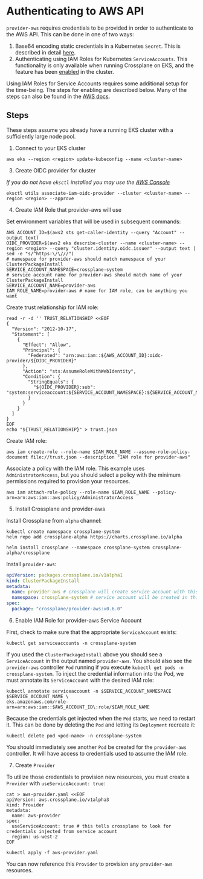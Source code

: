 # Authenticating to AWS API

`provider-aws` requires credentials to be provided in order to authenticate to the
AWS API. This can be done in one of two ways:

1. Base64 encoding static credentials in a Kubernetes `Secret`. This is
   described in detail
   [here](https://crossplane.io/docs/v0.8/cloud-providers/aws/aws-provider.html).
2. Authenticating using IAM Roles for Kubernetes `ServiceAccounts`. This
   functionality is only available when running Crossplane on EKS, and the
   feature has been
   [enabled](https://docs.aws.amazon.com/eks/latest/userguide/iam-roles-for-service-accounts.html)
   in the cluster.

Using IAM Roles for Service Accounts requires some additional setup for the
time-being. The steps for enabling are described below. Many of the steps can
also be found in the [AWS
docs](https://docs.aws.amazon.com/eks/latest/userguide/enable-iam-roles-for-service-accounts.html).

## Steps

These steps assume you already have a running EKS cluster with a sufficiently
large node pool.

1. Connect to your EKS cluster

```
aws eks --region <region> update-kubeconfig --name <cluster-name>
```

3. Create OIDC provider for cluster

*If you do not have `eksctl` installed you may use the [AWS
Console](https://docs.aws.amazon.com/eks/latest/userguide/enable-iam-roles-for-service-accounts.html)*

```
eksctl utils associate-iam-oidc-provider --cluster <cluster-name> --region <region> --approve
```

4. Create IAM Role that provider-aws will use

Set environment variables that will be used in subsequent commands:

```
AWS_ACCOUNT_ID=$(aws2 sts get-caller-identity --query "Account" --output text)
OIDC_PROVIDER=$(aws2 eks describe-cluster --name <cluster-name> --region <region> --query "cluster.identity.oidc.issuer" --output text | sed -e "s/^https:\/\///")
# namespace for provider-aws should match namespace of your ClusterPackageInstall
SERVICE_ACCOUNT_NAMESPACE=crossplane-system
# service account name for provider-aws should match name of your ClusterPackageInstall
SERVICE_ACCOUNT_NAME=provider-aws
IAM_ROLE_NAME=provider-aws # name for IAM role, can be anything you want
```

Create trust relationship for IAM role:

```
read -r -d '' TRUST_RELATIONSHIP <<EOF
{
  "Version": "2012-10-17",
  "Statement": [
    {
      "Effect": "Allow",
      "Principal": {
        "Federated": "arn:aws:iam::${AWS_ACCOUNT_ID}:oidc-provider/${OIDC_PROVIDER}"
      },
      "Action": "sts:AssumeRoleWithWebIdentity",
      "Condition": {
        "StringEquals": {
          "${OIDC_PROVIDER}:sub": "system:serviceaccount:${SERVICE_ACCOUNT_NAMESPACE}:${SERVICE_ACCOUNT_NAME}"
        }
      }
    }
  ]
}
EOF
echo "${TRUST_RELATIONSHIP}" > trust.json
```

Create IAM role:

```
aws iam create-role --role-name $IAM_ROLE_NAME --assume-role-policy-document file://trust.json --description "IAM role for provider-aws"
```

Associate a policy with the IAM role. This example uses `AdministratorAccess`,
but you should select a policy with the minimum permissions required to
provision your resources.

```
aws iam attach-role-policy --role-name $IAM_ROLE_NAME --policy-arn=arn:aws:iam::aws:policy/AdministratorAccess
```

5. Install Crossplane and provider-aws

Install Crossplane from `alpha` channel:

```
kubectl create namespace crossplane-system
helm repo add crossplane-alpha https://charts.crossplane.io/alpha

helm install crossplane --namespace crossplane-system crossplane-alpha/crossplane
```

Install `provider-aws`:

```yaml
apiVersion: packages.crossplane.io/v1alpha1
kind: ClusterPackageInstall
metadata:
  name: provider-aws # crossplane will create service account with this name
  namespace: crossplane-system # service account will be created in this namespace
spec:
  package: "crossplane/provider-aws:v0.6.0"
```

6. Enable IAM Role for provider-aws Service Account

First, check to make sure that the appropriate `ServiceAccount` exists:

```
kubectl get serviceaccounts -n crossplane-system
```

If you used the `ClusterPackageInstall` above you should see a `ServiceAccount` in
the output named `provider-aws`. You should also see the `provider-aws` controller
`Pod` running if you execute `kubectl get pods -n crossplane-system`. To inject
the credential information into the Pod, we must annotate its `ServiceAccount`
with the desired IAM role:

```
kubectl annotate serviceaccount -n $SERVICE_ACCOUNT_NAMESPACE $SERVICE_ACCOUNT_NAME \
eks.amazonaws.com/role-arn=arn:aws:iam::$AWS_ACCOUNT_ID\:role/$IAM_ROLE_NAME
```

Because the credentials get injected when the `Pod` starts, we need to restart
it. This can be done by deleting the `Pod` and letting its `Deployment` recreate
it:

```
kubectl delete pod <pod-name> -n crossplane-system
```

You should immediately see another `Pod` be created for the `provider-aws`
controller. It will have access to credentials used to assume the IAM role.

7. Create `Provider`

To utilize those credentials to provision new resources, you must create a
`Provider` with `useServiceAccount: true`:

```
cat > aws-provider.yaml <<EOF
apiVersion: aws.crossplane.io/v1alpha3
kind: Provider
metadata:
  name: aws-provider
spec:
  useServiceAccount: true # this tells crossplane to look for credentials injected from service account
  region: us-west-2
EOF

kubectl apply -f aws-provider.yaml
```

You can now reference this `Provider` to provision any `provider-aws` resources.
